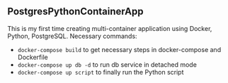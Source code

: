 ## PostgresPythonContainerApp

This is my first time creating multi-container application using Docker, Python, PostgreSQL.
Necessary commands:
- `docker-compose build` to get necessary steps in docker-compose and Dockerfile
- `docker-compose up db -d` to run db service in detached mode
- `docker-compose up script` to finally run the Python script
